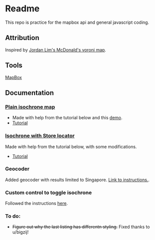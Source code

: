 # Readme

This repo is practice for the mapbox api and general javascript coding.

## Attribution

Inspired by [Jordan Lim's McDonald's voroni map](https://gitlab.com/jordanlys95/sg-mcdonalds-store-voronoi/-/tree/master/).  
  
## Tools  
  
[MapBox](https://docs.mapbox.com/help/tutorials/get-started-isochrone-api/)

## Documentation

### [Plain isochrone map](https://github.com/captmomo/macdonalds-isochrone-map/blob/master/map.html)  
* Made with help from the tutorial below and this [demo](https://blog.mapbox.com/building-with-isochrones-3dc04a061a84).  
* [Tutorial](https://docs.mapbox.com/help/tutorials/get-started-isochrone-api/) 
  
### [Isochrone with Store locator](https://github.com/captmomo/macdonalds-isochrone-map/blob/master/map-sidebar.html)  
Made with help from the tutorial below, with some modifications.
* [Tutorial](https://docs.mapbox.com/help/tutorials/building-a-store-locator/#getting-started)

### Geocoder  
Added geocoder with results limited to Singapore. [Link to instructions.](https://docs.mapbox.com/mapbox-gl-js/example/mapbox-gl-geocoder-limit-region/).

### Custom control to toggle isochrone
Followed the instructions [here](https://blog.mapbox.com/build-mapbox-gl-js-plugins-74c52f22db63).

### To do:
* ~~Figure out why the last listing has differentn styling.~~ Fixed thanks to u/bigzij!
  
